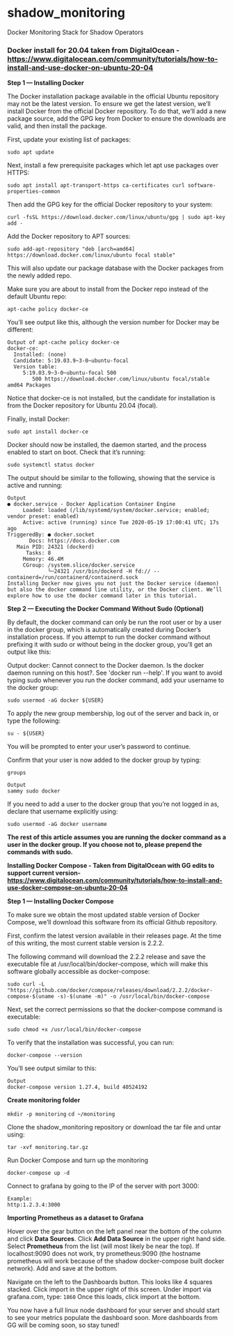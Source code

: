 # shadow_monitoring
Docker Monitoring Stack for Shadow Operators

### Docker install for 20.04 taken from DigitalOcean - https://www.digitalocean.com/community/tutorials/how-to-install-and-use-docker-on-ubuntu-20-04

**Step 1 — Installing Docker**

The Docker installation package available in the official Ubuntu repository may not be the latest version. To ensure we get the latest version, we’ll install Docker from the official Docker repository. To do that, we’ll add a new package source, add the GPG key from Docker to ensure the downloads are valid, and then install the package.

First, update your existing list of packages:

```sudo apt update```
 
Next, install a few prerequisite packages which let apt use packages over HTTPS:

```sudo apt install apt-transport-https ca-certificates curl software-properties-common```
 
Then add the GPG key for the official Docker repository to your system:

```curl -fsSL https://download.docker.com/linux/ubuntu/gpg | sudo apt-key add -```
 
Add the Docker repository to APT sources:

```sudo add-apt-repository "deb [arch=amd64] https://download.docker.com/linux/ubuntu focal stable"```
 
This will also update our package database with the Docker packages from the newly added repo.

Make sure you are about to install from the Docker repo instead of the default Ubuntu repo:

```apt-cache policy docker-ce```
 
You’ll see output like this, although the version number for Docker may be different:
```
Output of apt-cache policy docker-ce
docker-ce:
  Installed: (none)
  Candidate: 5:19.03.9~3-0~ubuntu-focal
  Version table:
     5:19.03.9~3-0~ubuntu-focal 500
        500 https://download.docker.com/linux/ubuntu focal/stable amd64 Packages
 ```
Notice that docker-ce is not installed, but the candidate for installation is from the Docker repository for Ubuntu 20.04 (focal).

Finally, install Docker:

```sudo apt install docker-ce```
 
Docker should now be installed, the daemon started, and the process enabled to start on boot. Check that it’s running:

```sudo systemctl status docker```
 
The output should be similar to the following, showing that the service is active and running:
```
Output
● docker.service - Docker Application Container Engine
     Loaded: loaded (/lib/systemd/system/docker.service; enabled; vendor preset: enabled)
     Active: active (running) since Tue 2020-05-19 17:00:41 UTC; 17s ago
TriggeredBy: ● docker.socket
       Docs: https://docs.docker.com
   Main PID: 24321 (dockerd)
      Tasks: 8
     Memory: 46.4M
     CGroup: /system.slice/docker.service
             └─24321 /usr/bin/dockerd -H fd:// --containerd=/run/containerd/containerd.sock
Installing Docker now gives you not just the Docker service (daemon) but also the docker command line utility, or the Docker client. We’ll explore how to use the docker command later in this tutorial.
```
**Step 2 — Executing the Docker Command Without Sudo (Optional)**

By default, the docker command can only be run the root user or by a user in the docker group, which is automatically created during Docker’s installation process. If you attempt to run the docker command without prefixing it with sudo or without being in the docker group, you’ll get an output like this:

Output
docker: Cannot connect to the Docker daemon. Is the docker daemon running on this host?.
See 'docker run --help'.
If you want to avoid typing sudo whenever you run the docker command, add your username to the docker group:

```sudo usermod -aG docker ${USER}```
 
To apply the new group membership, log out of the server and back in, or type the following:

```su - ${USER}```
 
You will be prompted to enter your user’s password to continue.

Confirm that your user is now added to the docker group by typing:
```
groups
 ```
 ```
Output
sammy sudo docker
```
If you need to add a user to the docker group that you’re not logged in as, declare that username explicitly using:

```sudo usermod -aG docker username```
 
**The rest of this article assumes you are running the docker command as a user in the docker group. If you choose not to, please prepend the commands with sudo.**

**Installing Docker Compose - Taken from DigitalOcean with GG edits to support current version- https://www.digitalocean.com/community/tutorials/how-to-install-and-use-docker-compose-on-ubuntu-20-04**


**Step 1 — Installing Docker Compose**

To make sure we obtain the most updated stable version of Docker Compose, we’ll download this software from its official Github repository.

First, confirm the latest version available in their releases page. At the time of this writing, the most current stable version is 2.2.2.

The following command will download the 2.2.2 release and save the executable file at /usr/local/bin/docker-compose, which will make this software globally accessible as docker-compose:

```sudo curl -L "https://github.com/docker/compose/releases/download/2.2.2/docker-compose-$(uname -s)-$(uname -m)" -o /usr/local/bin/docker-compose```
 
Next, set the correct permissions so that the docker-compose command is executable:

```sudo chmod +x /usr/local/bin/docker-compose```
 
To verify that the installation was successful, you can run:

```docker-compose --version```
 
You’ll see output similar to this:
```
Output
docker-compose version 1.27.4, build 40524192
```

**Create monitoring folder**

```mkdir -p monitoring```
```cd ~/monitoring```

Clone the shadow_monitoring repository or download the tar file and untar using:

```tar -xvf monitoring.tar.gz```

Run Docker Compose and turn up the monitoring

```docker-compose up -d```

Connect to grafana by going to the IP of the server with port 3000:

```
Example:
http:1.2.3.4:3000
```

**Importing Prometheus as a dataset to Grafana**

Hover over the gear button on the left panel near the bottom of the column and click **Data Sources**.  Click **Add Data Source** in the upper right hand side.  Select **Prometheus** from the list (will most likely be near the top).  If localhost:9090 does not work, try prometheus:9090 (the hostname prometheus will work because of the shadow docker-compose built docker network).  Add and save at the bottom. 

Navigate on the left to the Dashboards button.  This looks like 4 squares stacked.  Click import in the upper right of this screen.  Under import via grafana.com, type:
```1860```
Once this loads, click import at the bottom.

You now have a full linux node dashboard for your server and should start to see your metrics populate the dashboard soon.  More dashboards from GG will be coming soon, so stay tuned!
